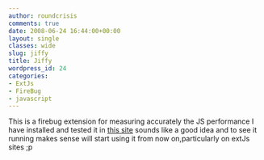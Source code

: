 ```yaml
---
author: roundcrisis
comments: true
date: 2008-06-24 16:44:00+00:00
layout: single
classes: wide
slug: jiffy
title: Jiffy
wordpress_id: 24
categories:
- ExtJs
- FireBug
- javascript
---
```


This is a firebug extension for measuring accurately the JS performance I have installed and tested it in [this site](http://billwscott.com/jiffyext/) sounds like a good idea and to see it running makes sense will start using it from now on,particularly on extJs sites ;p
